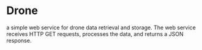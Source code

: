 # Drone
a simple web service for drone data retrieval and storage. The web service receives HTTP GET requests, processes the data, and returns a JSON response.
